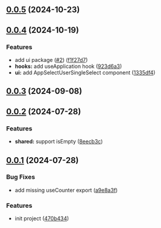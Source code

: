 ## [0.0.5](https://github.com/chouchouji/monorepo_util/compare/v0.0.4...v0.0.5) (2024-10-23)



## [0.0.4](https://github.com/chouchouji/monorepo_util/compare/v0.0.3...v0.0.4) (2024-10-19)


### Features

* add ui package ([#2](https://github.com/chouchouji/monorepo_util/issues/2)) ([f1f27d7](https://github.com/chouchouji/monorepo_util/commit/f1f27d7173fb98cda3d449a0fc267570d4e70872))
* **hooks:** add useApplication hook ([923d6a3](https://github.com/chouchouji/monorepo_util/commit/923d6a36236e3455974fb5adcfd3a3de87f79151))
* **ui:** add AppSelectUserSingleSelect component ([1335df4](https://github.com/chouchouji/monorepo_util/commit/1335df47fecb156bdfac8587a800f5b662e00ec0))



## [0.0.3](https://github.com/chouchouji/monorepo_util/compare/v0.0.2...v0.0.3) (2024-09-08)



## [0.0.2](https://github.com/chouchouji/monorepo_util/compare/v0.0.1...v0.0.2) (2024-07-28)


### Features

* **shared:** support isEmpty ([8eecb3c](https://github.com/chouchouji/monorepo_util/commit/8eecb3c95542c72cbbf826050d79fbcf7964fe68))



## [0.0.1](https://github.com/chouchouji/monorepo_util/compare/470b4346a969eec90e833d2e7923b7b051525f62...v0.0.1) (2024-07-28)


### Bug Fixes

* add missing useCounter export ([a9e8a3f](https://github.com/chouchouji/monorepo_util/commit/a9e8a3f531d8a7f3f2424e5ed3327aee560523d3))


### Features

* init project ([470b434](https://github.com/chouchouji/monorepo_util/commit/470b4346a969eec90e833d2e7923b7b051525f62))



